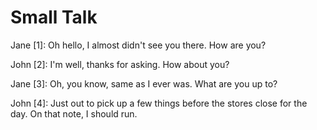 # Small Talk


Jane [1]: Oh hello, I almost didn't see you there. How are you?

John [2]: I'm well, thanks for asking. How about you?

Jane [3]: Oh, you know, same as I ever was. What are you up to?

John [4]: Just out to pick up a few things before the stores close for the day. On that note, I should run.


